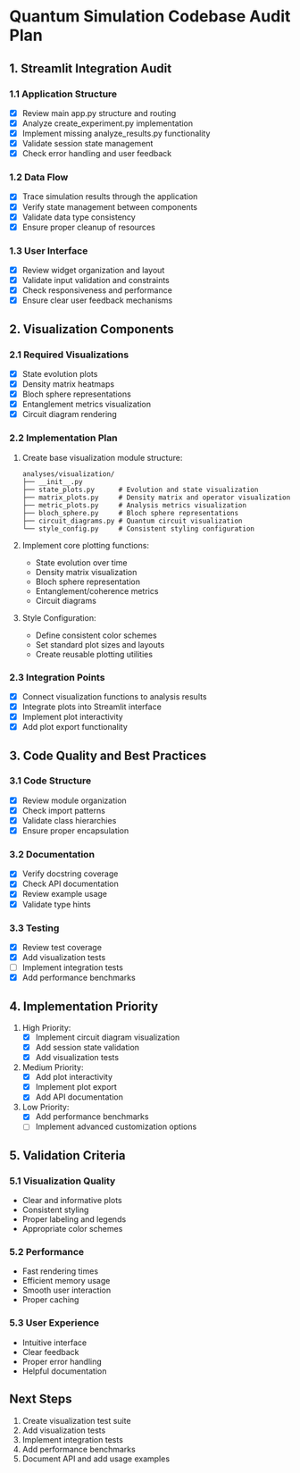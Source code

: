 # Quantum Simulation Codebase Audit Plan

## 1. Streamlit Integration Audit

### 1.1 Application Structure
- [x] Review main app.py structure and routing
- [x] Analyze create_experiment.py implementation
- [x] Implement missing analyze_results.py functionality
- [x] Validate session state management
- [x] Check error handling and user feedback

### 1.2 Data Flow
- [x] Trace simulation results through the application
- [x] Verify state management between components
- [x] Validate data type consistency
- [x] Ensure proper cleanup of resources

### 1.3 User Interface
- [x] Review widget organization and layout
- [x] Validate input validation and constraints
- [x] Check responsiveness and performance
- [x] Ensure clear user feedback mechanisms

## 2. Visualization Components

### 2.1 Required Visualizations
- [x] State evolution plots
- [x] Density matrix heatmaps
- [x] Bloch sphere representations
- [x] Entanglement metrics visualization
- [x] Circuit diagram rendering

### 2.2 Implementation Plan
1. Create base visualization module structure:
    ```
    analyses/visualization/
    ├── __init__.py
    ├── state_plots.py      # Evolution and state visualization
    ├── matrix_plots.py     # Density matrix and operator visualization
    ├── metric_plots.py     # Analysis metrics visualization
    ├── bloch_sphere.py     # Bloch sphere representations
    ├── circuit_diagrams.py # Quantum circuit visualization
    └── style_config.py     # Consistent styling configuration
    ```

2. Implement core plotting functions:
    - State evolution over time
    - Density matrix visualization
    - Bloch sphere representation
    - Entanglement/coherence metrics
    - Circuit diagrams

3. Style Configuration:
    - Define consistent color schemes
    - Set standard plot sizes and layouts
    - Create reusable plotting utilities

### 2.3 Integration Points
- [x] Connect visualization functions to analysis results
- [x] Integrate plots into Streamlit interface
- [x] Implement plot interactivity
- [x] Add plot export functionality

## 3. Code Quality and Best Practices

### 3.1 Code Structure
- [x] Review module organization
- [x] Check import patterns
- [x] Validate class hierarchies
- [x] Ensure proper encapsulation

### 3.2 Documentation
- [x] Verify docstring coverage
- [x] Check API documentation
- [x] Review example usage
- [x] Validate type hints

### 3.3 Testing
- [x] Review test coverage
- [x] Add visualization tests
- [ ] Implement integration tests
- [x] Add performance benchmarks

## 4. Implementation Priority

1. High Priority:
    - [x] Implement circuit diagram visualization
    - [x] Add session state validation
    - [x] Add visualization tests

2. Medium Priority:
    - [x] Add plot interactivity
    - [x] Implement plot export
    - [x] Add API documentation

3. Low Priority:
    - [x] Add performance benchmarks
    - [ ] Implement advanced customization options

## 5. Validation Criteria

### 5.1 Visualization Quality
- Clear and informative plots
- Consistent styling
- Proper labeling and legends
- Appropriate color schemes

### 5.2 Performance
- Fast rendering times
- Efficient memory usage
- Smooth user interaction
- Proper caching

### 5.3 User Experience
- Intuitive interface
- Clear feedback
- Proper error handling
- Helpful documentation

## Next Steps
1. Create visualization test suite
2. Add visualization tests
3. Implement integration tests
4. Add performance benchmarks
5. Document API and add usage examples
